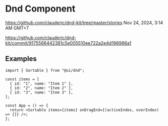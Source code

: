 # Dnd Component

<https://github.com/clauderic/dnd-kit/tree/master/stories>
Nov 24, 2024, 3:14 AM GMT+7

<https://github.com/clauderic/dnd-kit/commit/9175566442381c5e005510ee722a2e4d198986a1>

## Examples

```tsx
import { Sortable } from "@ui/dnd";

const items = [
  { id: "1", name: "Item 1" },
  { id: "2", name: "Item 2" },
  { id: "3", name: "Item 3" },
];

const App = () => {
  return <Sortable items={items} onDragEnd={(activeIndex, overIndex) => {}} />;
};
```
